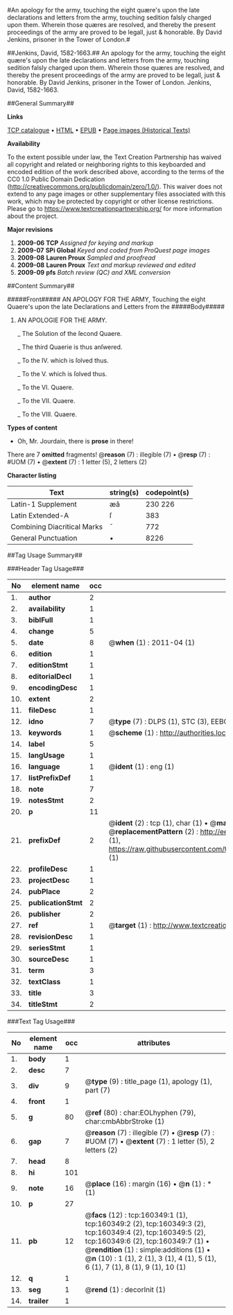 #An apology for the army, touching the eight quære's upon the late declarations and letters from the army, touching sedition falsly charged upon them. Wherein those quæres are resolved, and thereby the present proceedings of the army are proved to be legall, just & honorable. By David Jenkins, prisoner in the Tower of London.#

##Jenkins, David, 1582-1663.##
An apology for the army, touching the eight quære's upon the late declarations and letters from the army, touching sedition falsly charged upon them. Wherein those quæres are resolved, and thereby the present proceedings of the army are proved to be legall, just & honorable. By David Jenkins, prisoner in the Tower of London.
Jenkins, David, 1582-1663.

##General Summary##

**Links**

[TCP catalogue](http://www.ota.ox.ac.uk/tcp/)  • 
[HTML](http://tei.it.ox.ac.uk/tcp/Texts-HTML/free/A87/A87523.html)  • 
[EPUB](http://tei.it.ox.ac.uk/tcp/Texts-EPUB/free/A87/A87523.epub) • 
[Page images (Historical Texts)](https://historicaltexts.jisc.ac.uk/eebo-99862154e)

**Availability**

To the extent possible under law, the Text Creation Partnership has waived all copyright and related or neighboring rights to this keyboarded and encoded edition of the work described above, according to the terms of the CC0 1.0 Public Domain Dedication (http://creativecommons.org/publicdomain/zero/1.0/). This waiver does not extend to any page images or other supplementary files associated with this work, which may be protected by copyright or other license restrictions. Please go to https://www.textcreationpartnership.org/ for more information about the project.

**Major revisions**

1. __2009-06__ __TCP__ *Assigned for keying and markup*
1. __2009-07__ __SPi Global__ *Keyed and coded from ProQuest page images*
1. __2009-08__ __Lauren Proux__ *Sampled and proofread*
1. __2009-08__ __Lauren Proux__ *Text and markup reviewed and edited*
1. __2009-09__ __pfs__ *Batch review (QC) and XML conversion*

##Content Summary##

#####Front#####
AN APOLOGY FOR THE ARMY, Touching the eight Quaere's upon the late Declarations and Letters from the
#####Body#####

1. AN APOLOGIE FOR THE ARMY.

    _ The Solution of the ſecond Quaere.

    _ The third Quaerie is thus anſwered.

    _ To the IV. which is ſolved thus.

    _ To the V. which is ſolved thus.

    _ To the VI. Quaere.

    _ To the VII. Quaere.

    _ To the VIII. Quaere.

**Types of content**

  * Oh, Mr. Jourdain, there is **prose** in there!

There are 7 **omitted** fragments! 
 @__reason__ (7) : illegible (7)  •  @__resp__ (7) : #UOM (7)  •  @__extent__ (7) : 1 letter (5), 2 letters (2)

**Character listing**


|Text|string(s)|codepoint(s)|
|---|---|---|
|Latin-1 Supplement|æâ|230 226|
|Latin Extended-A|ſ|383|
|Combining             Diacritical Marks|̄|772|
|General Punctuation|•|8226|

##Tag Usage Summary##

###Header Tag Usage###

|No|element name|occ|attributes|
|---|---|---|---|
|1.|__author__|2||
|2.|__availability__|1||
|3.|__biblFull__|1||
|4.|__change__|5||
|5.|__date__|8| @__when__ (1) : 2011-04 (1)|
|6.|__edition__|1||
|7.|__editionStmt__|1||
|8.|__editorialDecl__|1||
|9.|__encodingDesc__|1||
|10.|__extent__|2||
|11.|__fileDesc__|1||
|12.|__idno__|7| @__type__ (7) : DLPS (1), STC (3), EEBO-CITATION (1), PROQUEST (1), VID (1)|
|13.|__keywords__|1| @__scheme__ (1) : http://authorities.loc.gov/ (1)|
|14.|__label__|5||
|15.|__langUsage__|1||
|16.|__language__|1| @__ident__ (1) : eng (1)|
|17.|__listPrefixDef__|1||
|18.|__note__|7||
|19.|__notesStmt__|2||
|20.|__p__|11||
|21.|__prefixDef__|2| @__ident__ (2) : tcp (1), char (1)  •  @__matchPattern__ (2) : ([0-9\-]+):([0-9IVX]+) (1), (.+) (1)  •  @__replacementPattern__ (2) : http://eebo.chadwyck.com/downloadtiff?vid=$1&page=$2 (1), https://raw.githubusercontent.com/textcreationpartnership/Texts/master/tcpchars.xml#$1 (1)|
|22.|__profileDesc__|1||
|23.|__projectDesc__|1||
|24.|__pubPlace__|2||
|25.|__publicationStmt__|2||
|26.|__publisher__|2||
|27.|__ref__|1| @__target__ (1) : http://www.textcreationpartnership.org/docs/. (1)|
|28.|__revisionDesc__|1||
|29.|__seriesStmt__|1||
|30.|__sourceDesc__|1||
|31.|__term__|3||
|32.|__textClass__|1||
|33.|__title__|3||
|34.|__titleStmt__|2||


###Text Tag Usage###

|No|element name|occ|attributes|
|---|---|---|---|
|1.|__body__|1||
|2.|__desc__|7||
|3.|__div__|9| @__type__ (9) : title_page (1), apology (1), part (7)|
|4.|__front__|1||
|5.|__g__|80| @__ref__ (80) : char:EOLhyphen (79), char:cmbAbbrStroke (1)|
|6.|__gap__|7| @__reason__ (7) : illegible (7)  •  @__resp__ (7) : #UOM (7)  •  @__extent__ (7) : 1 letter (5), 2 letters (2)|
|7.|__head__|8||
|8.|__hi__|101||
|9.|__note__|16| @__place__ (16) : margin (16)  •  @__n__ (1) : * (1)|
|10.|__p__|27||
|11.|__pb__|12| @__facs__ (12) : tcp:160349:1 (1), tcp:160349:2 (2), tcp:160349:3 (2), tcp:160349:4 (2), tcp:160349:5 (2), tcp:160349:6 (2), tcp:160349:7 (1)  •  @__rendition__ (1) : simple:additions (1)  •  @__n__ (10) : 1 (1), 2 (1), 3 (1), 4 (1), 5 (1), 6 (1), 7 (1), 8 (1), 9 (1), 10 (1)|
|12.|__q__|1||
|13.|__seg__|1| @__rend__ (1) : decorInit (1)|
|14.|__trailer__|1||
